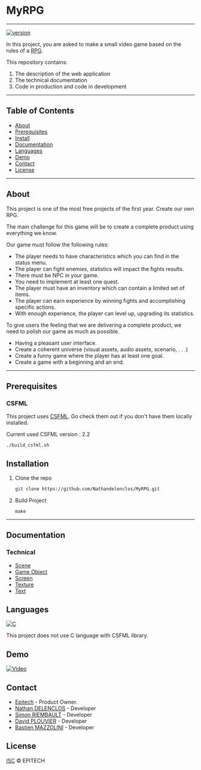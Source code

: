 # MyRPG
***
[![version](https://img.shields.io/badge/Version-1.0-vert)](https://github.com/Nathandelenclos/MyRPG)

In this project, you are asked to make a small video game based on the rules of a [RPG](https://en.wikipedia.org/wiki/Role-playing_video_game).

This repository contains:

1.  The description of the web application
2.  The technical documentation
3.  Code in production and code in development
***
## Table of Contents

-  [About](#about)
-  [Prerequisites](#prerequisites)
-  [Install](#installation)
-  [Documentation](#documentation)
-  [Languages](#languages)
-  [Demo](#demo)
-  [Contact](#contact)
-  [License](#license)
***

## About
<div id="about"></div>
This project is one of the most free projects of the first year. Create our own RPG.

The main challenge for this game will be to create a complete product using everything we know.

Our game must follow the following rules:

- The player needs to have characteristics which you can find in the status menu.
- The player can fight enemies, statistics will impact the fights results.
- There must be NPC in your game.
- You need to implement at least one quest.
- The player must have an inventory which can contain a limited set of items.
- The player can earn experience by winning fights and accomplishing specific actions.
- With enough experience, the player can level up, upgrading its statistics.

To give users the feeling that we are delivering a complete product, we need to polish our game as much as possible.

- Having a pleasant user interface.
- Create a coherent universe (visual assets, audio assets, scenario, . . .)
- Create a funny game where the player has at least one goal.
- Create a game with a beginning and an end.
***
## Prerequisites
<div id="prerequisites"></div>

### CSFML
This project uses [CSFML](https://www.sfml-dev.org/download/csfml/index-fr.php). Go check them out if you don't have them locally installed.

Current used CSFML version : 2.2
```shell
./build_csfml.sh
```

## Installation
<div id="installation"></div>

1. Clone the repo
   ```sh
   git clone https://github.com/Nathandelenclos/MyRPG.git
   ```
2. Build Project
    ```shell
    make
    ```
***
## Documentation
<div id="documentation"></div>

### Technical 
- [Scene](./documentation/scene.md)
- [Game Object](./documentation/game_obj.md)
- [Screen](./documentation/screen.md)
- [Texture](./documentation/texture.md)
- [Text](./documentation/text.md)
## Languages
<div id="languages"></div>

[![C](https://img.shields.io/badge/-C-grey)](https://github.com/dktunited/jetlane-gmao/search?l=javascript)


This project does not use C language with CSFML library.

## Demo
<div id="demo"></div>

[![Video](https://i3.ytimg.com/vi/D8Xp8WMaH7c/maxresdefault.jpg)](https://youtu.be/D8Xp8WMaH7c)
 
## Contact
<div id="contact"></div>

-  [Epitech](https://www.epitech.eu/) - Product Owner.
-  [Nathan DELENCLOS](mailto:nathan.delenclos@epitech.eu) - Developer
-  [Simon RIEMBAULT](mailto:simon.riembault@epitech.eu) - Developer
-  [David PLOUVIER](mailto:david.plouvier@epitech.eu) - Developer
-  [Bastien MAZZOLINI](mailto:bastien.mazzolini@epitech.eu) - Developer

## License
<div id="license"></div>

[ISC](LICENSE) © EPITECH
